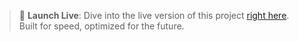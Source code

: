 > 🚀 **Launch Live**: Dive into the live version of this project [right here](https://chaitanya-2305.github.io/Calculator-web/).
>  Built for speed, optimized for the future.
